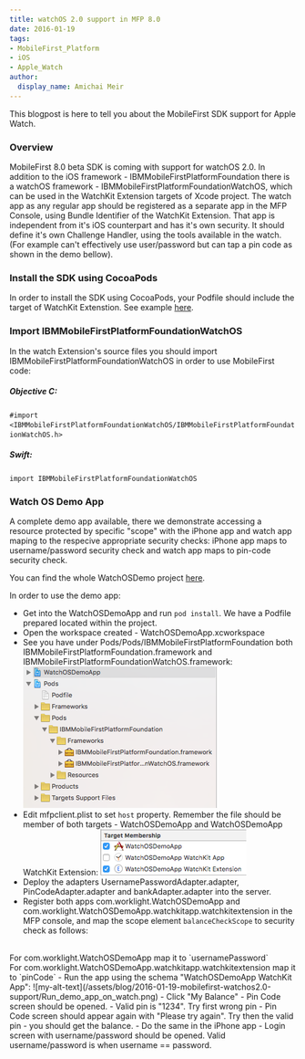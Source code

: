 ```yaml
---
title: watchOS 2.0 support in MFP 8.0
date: 2016-01-19
tags:
- MobileFirst_Platform
- iOS
- Apple_Watch
author:
  display_name: Amichai Meir
---
```


This blogpost is here to tell you about the MobileFirst SDK support for Apple Watch.

### Overview

MobileFirst 8.0 beta SDK is coming with support for watchOS 2.0.
In addition to the iOS framework - IBMMobileFirstPlatformFoundation there is a watchOS framework - IBMMobileFirstPlatformFoundationWatchOS, which can be used in the WatchKit Extension targets of Xcode project.
The watch app as any regular app should be registered as a separate app in the MFP Console, using Bundle Identifier of the WatchKit Extension.
That app is independent from it's iOS counterpart and has it's own security. It should define it's own Challenge Handler, using the tools available in the watch. (For example can't effectively use user/password but can tap a pin code as shown in the demo bellow).


### Install the SDK using CocoaPods

In order to install the SDK using CocoaPods, your Podfile should include the target of WatchKit Extenstion.
See example [here](https://github.ibm.com/MFPSamples/WatchOSDemo/blob/master/WatchOSDemoApp/Podfile).

### Import IBMMobileFirstPlatformFoundationWatchOS

In the watch Extension's source files you should import IBMMobileFirstPlatformFoundationWatchOS in order to use MobileFirst code:

##### Objective C:

`#import <IBMMobileFirstPlatformFoundationWatchOS/IBMMobileFirstPlatformFoundationWatchOS.h>`

##### Swift:

`import IBMMobileFirstPlatformFoundationWatchOS`


### Watch OS Demo App

A complete demo app available, there we demonstrate accessing a resource protected by specific "scope" with the iPhone app and watch app maping to the respecive appropriate security checks:
iPhone app maps to username/password security check and watch app maps to pin-code security check.

You can find the whole WatchOSDemo project [here](https://github.ibm.com/MFPSamples/WatchOSDemo).

In order to use the demo app:

- Get into the WatchOSDemoApp and run `pod install`. We have a Podfile prepared located within the project.
- Open the workspace created - WatchOSDemoApp.xcworkspace
- See you have under Pods/Pods/IBMMobileFirstPlatformFoundation both IBMMobileFirstPlatformFoundation.framework and IBMMobileFirstPlatformFoundationWatchOS.framework:
![my-alt-text](/assets/blog/2016-01-19-mobilefirst-watchos2.0-support/Pod_frameworks.png)
- Edit mfpclient.plist to set `host` property. Remember the file should be member of both targets - WatchOSDemoApp and WatchOSDemoApp WatchKit Extension:
![my-alt-text](/assets/blog/2016-01-19-mobilefirst-watchos2.0-support/mfpclient.plist_membership.png)
- Deploy the adapters UsernamePasswordAdapter.adapter, PinCodeAdapter.adapter and bankAdapter.adapter into the server.
- Register both apps com.worklight.WatchOSDemoApp and com.worklight.WatchOSDemoApp.watchkitapp.watchkitextension in the MFP console, and map the scope element `balanceCheckScope` to security check as follows:
<br>
For com.worklight.WatchOSDemoApp map it to `usernamePassword`
<br>
For com.worklight.WatchOSDemoApp.watchkitapp.watchkitextension map it to `pinCode`
- Run the app using the schema "WatchOSDemoApp WatchKit App":
![my-alt-text](/assets/blog/2016-01-19-mobilefirst-watchos2.0-support/Run_demo_app_on_watch.png)
- Click "My Balance" - Pin Code screen should be opened.
- Valid pin is "1234". Try first wrong pin - Pin Code screen should appear again with "Please try again". Try then the valid pin - you should get the balance.
- Do the same in the iPhone app - Login screen with username/password should be opened. Valid username/password is when username == password.
